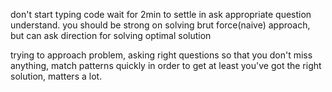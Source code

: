 don't start typing code wait for 2min to settle in ask appropriate question understand. you should be strong on solving brut force(naive) approach, but can ask direction for solving optimal solution

trying to approach problem, asking right questions so that you don't miss anything, match patterns quickly in order to get at least you've got the right solution, matters a lot.
